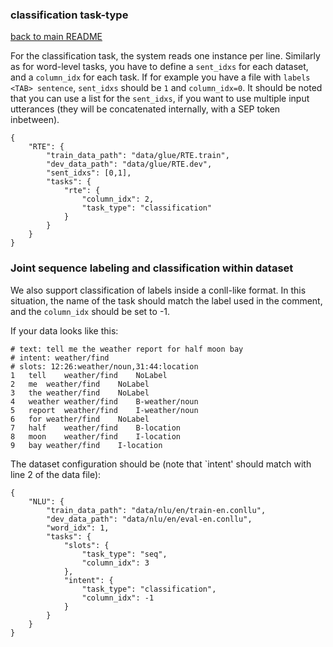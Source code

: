 ### classification task-type

[back to main README](../README.md)

For the classification task, the system reads one instance per line. Similarly
as for word-level tasks, you have to define a `sent_idxs` for each dataset, and
a `column_idx` for each task. If for example you have a file with `labels <TAB>
sentence`, `sent_idxs` should be `1` and `column_idx=0`. It should be noted
that you can use a list for the `sent_idxs`, if you want to use multiple input
utterances (they will be concatenated internally, with a SEP token inbetween).

```
{
    "RTE": {
        "train_data_path": "data/glue/RTE.train",
        "dev_data_path": "data/glue/RTE.dev",
        "sent_idxs": [0,1],
        "tasks": {
            "rte": {
                "column_idx": 2,
                "task_type": "classification"
            }
        }
    }
}

```

### Joint sequence labeling and classification within dataset

We also support classification of labels inside a conll-like format. In this
situation, the name of the task should match the label used in the comment, and
the `column_idx` should be set to -1.

If your data looks like this:

```
# text: tell me the weather report for half moon bay
# intent: weather/find
# slots: 12:26:weather/noun,31:44:location
1	tell	weather/find	NoLabel
2	me	weather/find	NoLabel
3	the	weather/find	NoLabel
4	weather	weather/find	B-weather/noun
5	report	weather/find	I-weather/noun
6	for	weather/find	NoLabel
7	half	weather/find	B-location
8	moon	weather/find	I-location
9	bay	weather/find	I-location

```

The dataset configuration should be (note that `intent' should match with line 2 of the data file):

```
{
    "NLU": {
        "train_data_path": "data/nlu/en/train-en.conllu",
        "dev_data_path": "data/nlu/en/eval-en.conllu",
        "word_idx": 1,
        "tasks": {
            "slots": {
                "task_type": "seq",
                "column_idx": 3
            },
            "intent": {
                "task_type": "classification",
                "column_idx": -1
            }
        }
    }
}
```
